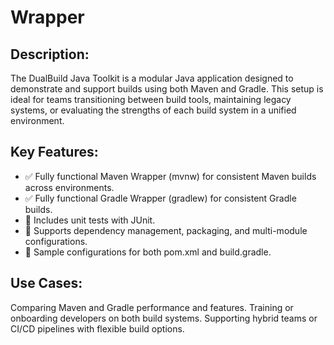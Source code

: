 # Wrapper
## Description:
The DualBuild Java Toolkit is a modular Java application designed to demonstrate and support builds using both Maven and Gradle. This setup is ideal for teams transitioning between build tools, maintaining legacy systems, or evaluating the strengths of each build system in a unified environment.
## Key Features:
* ✅ Fully functional Maven Wrapper (mvnw) for consistent Maven builds across environments.
* ✅ Fully functional Gradle Wrapper (gradlew) for consistent Gradle builds.
* 🧪 Includes unit tests with JUnit.
* 🔧 Supports dependency management, packaging, and multi-module configurations.
* 📄 Sample configurations for both pom.xml and build.gradle.
## Use Cases:
Comparing Maven and Gradle performance and features.
Training or onboarding developers on both build systems.
Supporting hybrid teams or CI/CD pipelines with flexible build options.
